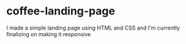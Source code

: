 # coffee-landing-page
I made a simple landing page using HTML and CSS and
I'm currently finalizing on making it responsive

